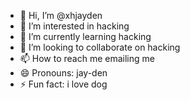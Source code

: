 - 👋 Hi, I’m @xhjayden
- 👀 I’m interested in hacking
- 🌱 I’m currently learning hacking
- 💞️ I’m looking to collaborate on hacking
- 📫 How to reach me emailing me 
- 😄 Pronouns: jay-den
- ⚡ Fun fact: i love dog

<!---
xhjayden/xhjayden is a ✨ special ✨ repository because its `README.md` (this file) appears on your GitHub profile.
You can click the Preview link to take a look at your changes.
--->
